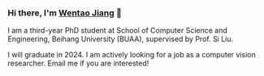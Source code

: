 ### Hi there, I'm [Wentao Jiang](https://wtjiang98.github.io/) 👋

I am a third-year PhD student at School of Computer Science and Engineering, Beihang University (BUAA), supervised by Prof. Si Liu. 

I will graduate in 2024. I am actively looking for a job as a computer vision researcher. Email me if you are interested!

<!--
**wtjiang98/wtjiang98** is a ✨ _special_ ✨ repository because its `README.md` (this file) appears on your GitHub profile.

Here are some ideas to get you started:

- 🔭 I’m currently working on ...
- 🌱 I’m currently learning ...
- 👯 I’m looking to collaborate on ...
- 🤔 I’m looking for help with ...
- 💬 Ask me about ...
- 📫 How to reach me: ...
- 😄 Pronouns: ...
- ⚡ Fun fact: ...
-->

